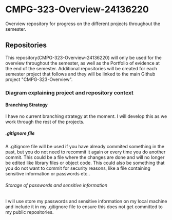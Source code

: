 # CMPG-323-Overview-24136220
Overview repository for progress on the different projects throughout the semester.

## Repositories
This repository(CMPG-323-Overview-24136220) will only be used for the overview throughout the semester, as well as the Portfolio of evidence at the end of the semester.
Additional repositories will be created for each semester project that follows and they will be linked to the main Github project "CMPG-323-Overview".

### Diagram explaining project and repository context


#### Branching Strategy
I have no current branching strategy at the moment. I will develop this as we work through the rest of the projects.

##### .gitignore file
A .gitignore file will be used if you have already commited something in the past, but you do not need to recommit it again or every time you do another commit. This could be a file where the changes are done and will no longer be edited like library files or object code. This could also be something that you do not want to commit for security reasons, like a file containing sensitive information or passwords etc..

###### Storage of passwords and sensitive information
I will use store my passwords and sensitive information on my local machine and include it in my .gitignore file to ensure this does not get committed to my public repositories.
